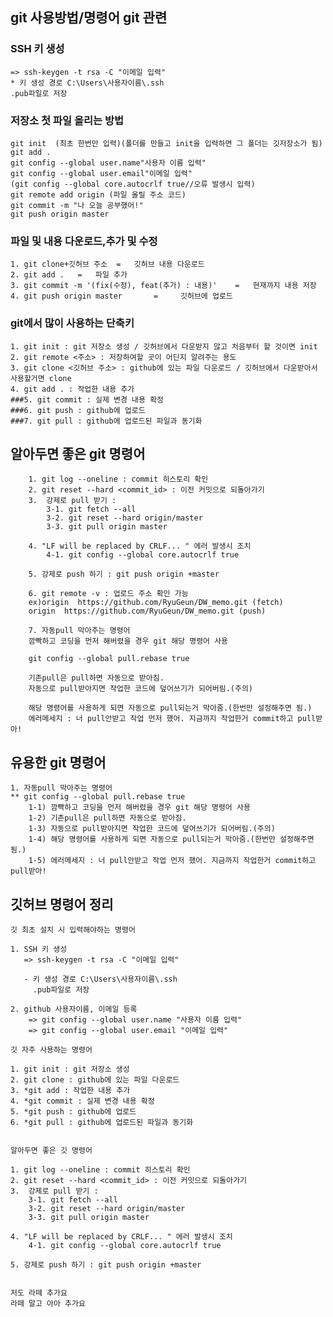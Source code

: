## git 사용방법/명령어 git 관련

### SSH 키 생성

    => ssh-keygen -t rsa -C "이메일 입력"
    * 키 생성 경로 C:\Users\사용자이름\.ssh
    .pub파일로 저장

### 저장소 첫 파일 올리는 방법

    git init  (최초 한번만 입력)(폴더를 만들고 init을 입력하면 그 폴더는 깃저장소가 됨)
    git add .
    git config --global user.name"사용자 이름 입력"
    git config --global user.email"이메일 입력"
    (git config --global core.autocrlf true//오류 발생시 입력)
    git remote add origin (파일 올릴 주소 코드)
    git commit -m "나 오늘 공부했어!"
    git push origin master

### 파일 및 내용 다운로드,추가 및 수정

    1. git clone+깃허브 주소  =   깃허브 내용 다운로드
    2. git add .   =   파일 추가
    3. git commit -m '(fix(수정), feat(추가) : 내용)'    =   현재까지 내용 저장
    4. git push origin master       =     깃허브에 업로드

### git에서 많이 사용하는 단축키

    1. git init : git 저장소 생성 / 깃허브에서 다운받지 않고 처음부터 할 것이면 init
    2. git remote <주소> : 저장하여할 곳이 어딘지 알려주는 용도
    3. git clone <깃허브 주소> : github에 있는 파일 다운로드 / 깃허브에서 다운받아서 사용할거면 clone
    4. git add . : 작업한 내용 추가
    ###5. git commit : 실제 변경 내용 확정
    ###6. git push : github에 업로드
    ###7. git pull : github에 업로드된 파일과 동기화

## 알아두면 좋은 git 명령어

```
    1. git log --oneline : commit 히스토리 확인
    2. git reset --hard <commit_id> : 이전 커밋으로 되돌아가기
    3.  강제로 pull 받기 :
        3-1. git fetch --all
        3-2. git reset --hard origin/master
        3-3. git pull origin master

    4. "LF will be replaced by CRLF... " 에러 발생시 조치
        4-1. git config --global core.autocrlf true

    5. 강제로 push 하기 : git push origin +master

    6. git remote -v : 업로드 주소 확인 가능
    ex)origin  https://github.com/RyuGeun/DW_memo.git (fetch)
    origin  https://github.com/RyuGeun/DW_memo.git (push)

    7. 자동pull 막아주는 명령어
    깜빡하고 코딩을 먼저 해버렸을 경우 git 해당 명령어 사용

    git config --global pull.rebase true

    기존pull은 pull하면 자동으로 받아짐.
    자동으로 pull받아지면 작업한 코드에 덮어쓰기가 되어버림.(주의)

    해당 명령어를 사용하게 되면 자동으로 pull되는거 막아줌.(한번만 설정해주면 됨.)
    에러메세지 : 너 pull안받고 작업 먼저 했어. 지금까지 작업한거 commit하고 pull받아!
```

## 유용한 git 명령어

```
1. 자동pull 막아주는 명령어
** git config --global pull.rebase true
    1-1) 깜빡하고 코딩을 먼저 해버렸을 경우 git 해당 명령어 사용
    1-2) 기존pull은 pull하면 자동으로 받아짐.
    1-3) 자동으로 pull받아지면 작업한 코드에 덮어쓰기가 되어버림.(주의)
    1-4) 해당 명령어를 사용하게 되면 자동으로 pull되는거 막아줌.(한번만 설정해주면 됨.)
    1-5) 에러메세지 : 너 pull안받고 작업 먼저 했어. 지금까지 작업한거 commit하고 pull받아!
```

## 깃허브 명령어 정리

```
깃 최초 설치 시 입력해야하는 명령어

1. SSH 키 생성
   => ssh-keygen -t rsa -C "이메일 입력"

   - 키 생성 경로 C:\Users\사용자이름\.ssh
     .pub파일로 저장

2. github 사용자이름, 이메일 등록
    => git config --global user.name "사용자 이름 입력"
    => git config --global user.email "이메일 입력"

깃 자주 사용하는 명령어

1. git init : git 저장소 생성
2. git clone : github에 있는 파일 다운로드
3. *git add : 작업한 내용 추가
4. *git commit : 실제 변경 내용 확정
5. *git push : github에 업로드
6. *git pull : github에 업로드된 파일과 동기화


알아두면 좋은 깃 명령어

1. git log --oneline : commit 히스토리 확인
2. git reset --hard <commit_id> : 이전 커밋으로 되돌아가기
3.  강제로 pull 받기 :
    3-1. git fetch --all
    3-2. git reset --hard origin/master
    3-3. git pull origin master

4. "LF will be replaced by CRLF... " 에러 발생시 조치
    4-1. git config --global core.autocrlf true

5. 강제로 push 하기 : git push origin +master


저도 라떼 추가요
라떼 말고 아아 추가요
```
